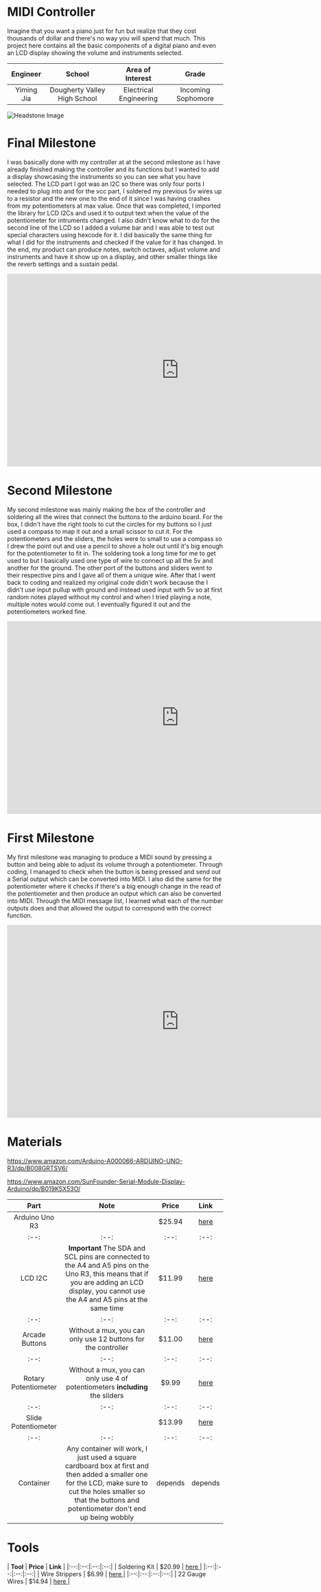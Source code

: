 ﻿# MIDI Controller
Imagine that you want a piano just for fun but realize that they cost thousands of dollar and there's no way you will spend that much. This project here contains all the basic components of a digital piano and even an LCD display showing the volume and instruments selected. 

| **Engineer** | **School** | **Area of Interest** | **Grade** |
|:--:|:--:|:--:|:--:|
| Yiming Jia | Dougherty Valley High School | Electrical Engineering | Incoming Sophomore

![Headstone Image](https://bluestampengineering.com/wp-content/uploads/2016/05/improve.jpg)
  
# Final Milestone

I was basically done with my controller at at the second milestone as I have already finished making the controller and its functions but I wanted to add a display showcasing the instruments so you can see what you have selected. The LCD part I got was an I2C so there was only four ports I needed to plug into and for the vcc part, I soldered my previous 5v wires up to a resistor and the new one to the end of it since I was having crashes from my potentiometers at max value. Once that was completed, I imported the library for LCD I2Cs and used it to output text when the value of the potentiometer for intruments changed. I also didn't know what to do for the second line of the LCD so I added a volume bar and I was able to test out special characters using hexcode for it. I did basically the same thing for what I did for the instruments and checked if the value for it has changed. In the end, my product can produce notes, switch octaves, adjust volume and instruments and have it show up on a display, and other smaller things like the reverb settings and a sustain pedal. 

<iframe width="800" height="450" src="https://www.youtube.com/embed/stWiOH5JV6s" title="YouTube video player" frameborder="0" allow="accelerometer; autoplay; clipboard-write; encrypted-media; gyroscope; picture-in-picture" allowfullscreen></iframe>

# Second Milestone

My second milestone was mainly making the box of the controller and soldering all the wires that connect the buttons to the arduino board. For the box, I didn't have the right tools to cut the circles for my buttons so I just used a compass to map it out and a small scissor to cut it. For the potentiometers and the sliders, the holes were to small to use a compass so I drew the point out and use a pencil to shove a hole out until it's big enough for the potentiometer to fit in. The soldering took a long time for me to get used to but I basically used one type of wire to connect up all the 5v and another for the ground. The other port of the buttons and sliders went to their respective pins and I gave all of them a unique wire. After that I went back to coding and realized my original code didn't work because the I didn't use input pullup with ground and instead used input with 5v so at first random notes played without my control and when I tried playing a note, multiple notes would come out. I eventually figured it out and the potentiometers worked fine.   

<iframe width="800" height="450" src="https://www.youtube.com/embed/Sj6T5Gp7otA" title="YouTube video player" frameborder="0" allow="accelerometer; autoplay; clipboard-write; encrypted-media; gyroscope; picture-in-picture" allowfullscreen></iframe>

# First Milestone

My first milestone was managing to produce a MIDI sound by pressing a button and being able to adjust its volume through a potentiometer. Through coding, I managed to check when the button is being pressed and send out a Serial output which can be converted into MIDI. I also did the same for the potentiometer where it checks if there's a big enough change in the read of the potentiometer and then produce an output which can also be converted into MIDI. Through the MIDI message list, I learned what each of the number outputs does and that allowed the output to correspond with the correct function.

<iframe width="800" height="450" src="https://www.youtube.com/embed/5lB8M1C9zg4" title="YouTube video player" frameborder="0" allow="accelerometer; autoplay; clipboard-write; encrypted-media; gyroscope; picture-in-picture" allowfullscreen></iframe>

# Materials



https://www.amazon.com/Arduino-A000066-ARDUINO-UNO-R3/dp/B008GRTSV6/

https://www.amazon.com/SunFounder-Serial-Module-Display-Arduino/dp/B019K5X53O/

| **Part** | **Note** | **Price** | **Link** |
|:--:|:--:|:--:|:--:|
| Arduino Uno R3 |  | $25.94 | <a href="https://www.amazon.com/Arduino-A000066-ARDUINO-UNO-R3/dp/B008GRTSV6/"> here </a> |
|:--:|:--:|:--:|:--:|
| LCD I2C | **Important** The SDA and SCL pins are connected to the A4 and A5 pins on the Uno R3, this means that if you are adding an LCD display, you cannot use the A4 and A5 pins at the same time | $11.99 | <a href="https://www.amazon.com/SunFounder-Serial-Module-Display-Arduino/dp/B019K5X53O/"> here </a> |
|:--:|:--:|:--:|:--:|
| Arcade Buttons | Without a mux, you can only use 12 buttons for the controller | $11.00 | <a href="https://www.amazon.com/Avisiri-Buttons-Replace-OBSF-24-Joystick/dp/B07X242Z4D/"> here </a> |
|:--:|:--:|:--:|:--:|
| Rotary Potentiometer | Without a mux, you can only use 4 of potentiometers **including** the sliders | $9.99 | <a href="https://www.amazon.com/dp/B07DHL77RT/"> here </a> |
|:--:|:--:|:--:|:--:|
| Slide Potentiometer |  | $13.99 | <a href="https://www.amazon.com/1100PCS-Headers-Connector-Housing-Ltvystore/dp/B07232HGS1/?th=1"> here </a> |
|:--:|:--:|:--:|:--:|
| Container | Any container will work, I just used a square cardboard box at first and then added a smaller one for the LCD, make sure to cut the holes smaller so that the buttons and potentiometer don't end up being wobbly | depends | depends 

# Tools

| **Tool** | **Price** | **Link** |
|:--:|:--:|:--:|:--:|
| Soldering Kit | $20.99 | <a href="https://www.amazon.com/Soldering-Iron-Kit-Temperature-Desoldering/dp/B07S61WT16/"> here </a> |
|:--:|:--:|:--:|:--:|
| Wire Strippers | $6.99 | <a href="https://www.amazon.com/gp/product/B097STWW4Q/ref=ox_sc_act_title_1?smid=AZ0MMPOLVYF3T&psc=1"> here </a> |
|:--:|:--:|:--:|:--:|
| 22 Gauge Wires | $14.94 | <a href="https://www.amazon.com/gp/product/B088KQFHV7/ref=ox_sc_act_title_2?smid=A2WIZBA4LZM5RA&psc=1"> here </a> |
